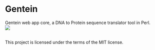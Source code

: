 # Gentein
Gentein web app core, a DNA to Protein sequence translator tool in Perl.
<br  >
![](http://i.imgur.com/XDs63mM.jpg)

<br />
This project is licensed under the terms of the MIT license.
